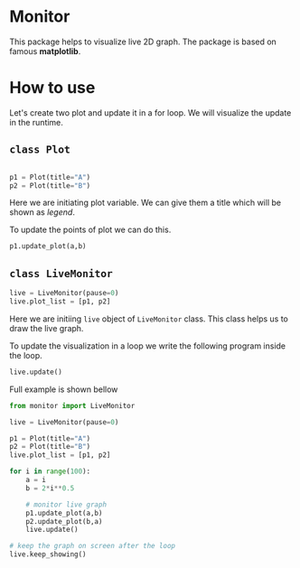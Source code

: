 # Monitor
This package helps to visualize live 2D graph. The package is based on famous **matplotlib**.

# How to use
Let's create two plot and update it in a for loop. We will visualize the update in the runtime.


## `class Plot`
```python

p1 = Plot(title="A")
p2 = Plot(title="B")
```
Here we are initiating plot variable. We can give them a title which will be shown as *legend*.

To update the points of plot we can do this.
```python
p1.update_plot(a,b)
```

## `class LiveMonitor`
```python
live = LiveMonitor(pause=0)
live.plot_list = [p1, p2]
```
Here we are initiing  `live` object of `LiveMonitor` class. This class helps us to draw the live graph.

To update the visualization in a loop we write the following program inside the loop. 
```python
live.update()
```

Full example is shown bellow
```python
from monitor import LiveMonitor

live = LiveMonitor(pause=0)

p1 = Plot(title="A")
p2 = Plot(title="B")
live.plot_list = [p1, p2]

for i in range(100):
    a = i
    b = 2*i**0.5

    # monitor live graph
    p1.update_plot(a,b)
    p2.update_plot(b,a)
    live.update()

# keep the graph on screen after the loop
live.keep_showing()
```
